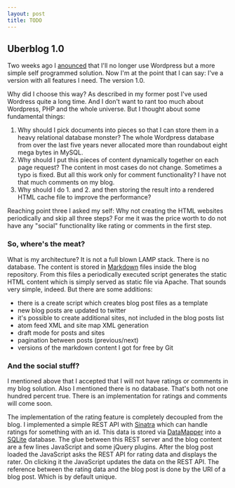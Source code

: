 ```yaml
---
layout: post
title: TODO
---
```


## Uberblog 1.0

Two weeks  ago I  [anounced][1] that  I'll no  longer use  Wordpress but  a more
simple self  programmed solution. Now I'm  at the point  that I can say:  I've a
version with all features I need. The version 1.0.

Why did  I choose this way?  As described in  my former post I've  used Wordress
quite a long  time. And I don't want  to rant too much about  Wordpress, PHP and
the whole universe. But I thought about some fundamental things:

1. Why should I pick documents into pieces so that I can store them in a heavy relational database monster? The whole Wordpress database from over the last five years never allocated more than roundabout eight mega bytes in MySQL.
2. Why should I put this pieces of content dynamically together on each page request? The content in most cases do not change. Sometimes a typo is fixed. But all this work only for comment functionality? I have not that much comments on my blog.
3. Why should I do 1. and 2. and then storing the result into a rendered HTML cache file to improve the performance?

Reaching  point three  I  asked my  self:  Why not  creating  the HTML  websites
periodically and skip all  three steps? For me it was the price  worth to do not
have any "social" functionality like rating or comments in the first step.

### So, where's the meat?

What  is my  architecture?  It is  not  a full  blown LAMP  stack.  There is  no
database.  The  content  is  stored  in  [Markdown][2]  files  inside  the  blog
repository. From this files a  periodically executed script generates the static
HTML content which is simply served as  static file via Apache. That sounds very
simple, indeed. But there are some additions:

- there is a create script which creates blog post files as a template
- new blog posts are updated to twitter
- it's possible to create additional sites, not included in the blog posts list
- atom feed XML and site map XML generation
- draft mode for posts and sites
- pagination between posts (previous/next)
- versions of the markdown content I got for free by Git

### And the social stuff?

I mentioned above  that I accepted that  I will not have ratings  or comments in
my blog  solution. Also I  mentioned there is no  database. That's both  not one
hundred percent true.  There is an implementation for ratings  and comments will
come soon.

The implementation of the rating feature  is completely decoupled from the blog.
I implemented a  simple REST API with [Sinatra][3] which  can handle ratings for
something  with  an  id.  This  data   is  stored  via  [DataMapper][4]  into  a
[SQLite][5] database.  The glue between  this REST  server and the  blog content
are a few lines  JavaScript and some jQuery plugins. After  the blog post loaded
the JavaScript  asks the  REST API for  rating data and  displays the  rater. On
clicking  it the  JavaScript updates  the data  on the  REST API.  The reference
between the  rating data and the  blog post is done  by the URI of  a blog post.
Which is by default unique.

[1]: https://blog.weltraumschaf.de/posts/fuck-of-wordpress.html
[2]: http://daringfireball.net/projects/markdown/
[3]: http://www.sinatrarb.com/
[4]: http://datamapper.org/
[5]: http://www.sqlite.org/